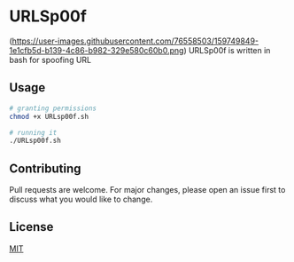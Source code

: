 # URLSp00f
(https://user-images.githubusercontent.com/76558503/159749849-1e1cfb5d-b139-4c86-b982-329e580c60b0.png)
URLSp00f is written in bash for spoofing URL



## Usage

```bash
# granting permissions
chmod +x URLsp00f.sh

# running it
./URLsp00f.sh
```

## Contributing
Pull requests are welcome. For major changes, please open an issue first to discuss what you would like to change.



## License
[MIT](https://choosealicense.com/licenses/mit/)
